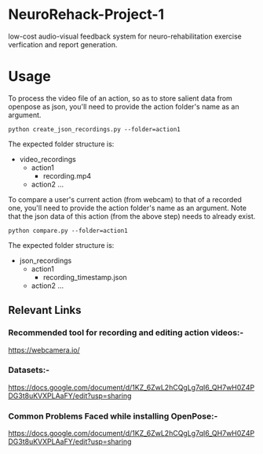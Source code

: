 # NeuroRehack-Project-1

low-cost audio-visual feedback system for neuro-rehabilitation exercise verfication and report generation.

# Usage

To process the video file of an action, so as to store salient data from openpose as json, you'll need to provide the action folder's name as an argument.

  ```
  python create_json_recordings.py --folder=action1
  ```

  The expected folder structure is:
  - video_recordings
    - action1
      - recording.mp4
    - action2
    ...

To compare a user's current action (from webcam) to that of a recorded one, you'll need to provide the action folder's name as an argument. Note that the json data of this action (from the above step) needs to already exist.

```
python compare.py --folder=action1
```

The expected folder structure is:
- json_recordings
  - action1
    - recording_timestamp.json
  - action2
  ...


## Relevant Links
### Recommended tool for recording and editing action videos:-
https://webcamera.io/

### Datasets:-
https://docs.google.com/document/d/1KZ_6ZwL2hCQgLg7qI6_QH7wH0Z4PDG3t8uKVXPLAaFY/edit?usp=sharing

### Common Problems Faced while installing OpenPose:-
https://docs.google.com/document/d/1KZ_6ZwL2hCQgLg7qI6_QH7wH0Z4PDG3t8uKVXPLAaFY/edit?usp=sharing
